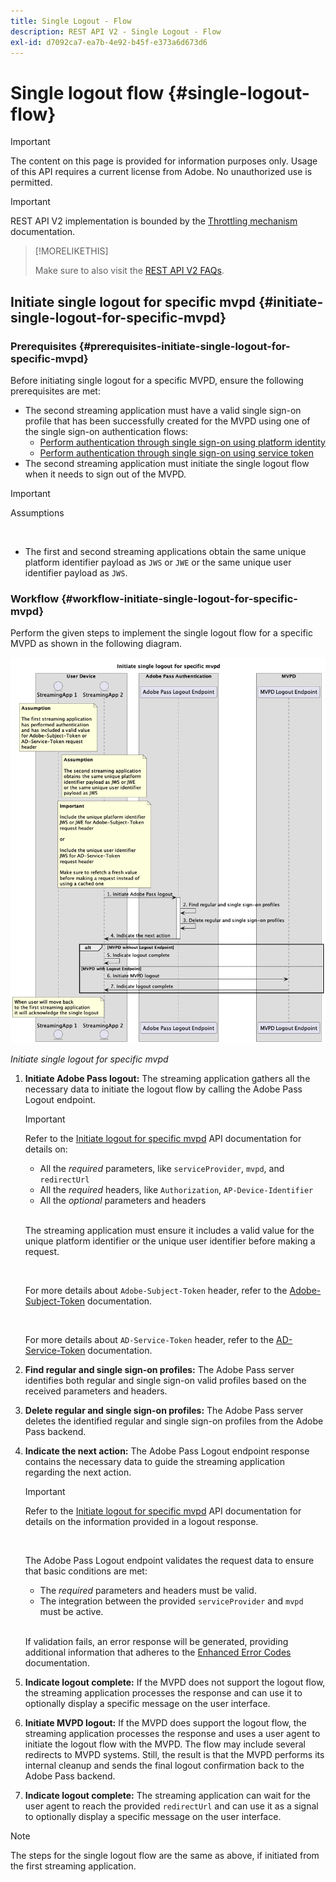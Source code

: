 ```yaml
---
title: Single Logout - Flow
description: REST API V2 - Single Logout - Flow
exl-id: d7092ca7-ea7b-4e92-b45f-e373a6d673d6
---
```

# Single logout flow {#single-logout-flow}

>[!IMPORTANT]
>
> The content on this page is provided for information purposes only. Usage of this API requires a current license from Adobe. No unauthorized use is permitted.

>[!IMPORTANT]
>
> REST API V2 implementation is bounded by the [Throttling mechanism](/help/authentication/integration-guide-programmers/throttling-mechanism.md) documentation.

>[!MORELIKETHIS]
>
> Make sure to also visit the [REST API V2 FAQs](/help/authentication/integration-guide-programmers/rest-apis/rest-api-v2/rest-api-v2-faqs.md#authentication-phase-faqs-general).

## Initiate single logout for specific mvpd {#initiate-single-logout-for-specific-mvpd}

### Prerequisites {#prerequisites-initiate-single-logout-for-specific-mvpd}

Before initiating single logout for a specific MVPD, ensure the following prerequisites are met:

* The second streaming application must have a valid single sign-on profile that has been successfully created for the MVPD using one of the single sign-on authentication flows:
    * [Perform authentication through single sign-on using platform identity](rest-api-v2-single-sign-on-platform-identity-flows.md)
    * [Perform authentication through single sign-on using service token](rest-api-v2-single-sign-on-service-token-flows.md)
* The second streaming application must initiate the single logout flow when it needs to sign out of the MVPD.

>[!IMPORTANT]
> 
> Assumptions
>
> <br/>
> 
> * The first and second streaming applications obtain the same unique platform identifier payload as `JWS` or `JWE` or the same unique user identifier payload as `JWS`.

### Workflow {#workflow-initiate-single-logout-for-specific-mvpd}

Perform the given steps to implement the single logout flow for a specific MVPD as shown in the following diagram.

![Initiate single logout for specific mvpd](../../../../../assets/rest-api-v2/flows/single-sign-on-access-flows/rest-api-v2-initiate-single-logout-for-specific-mvpd-flow.png)

*Initiate single logout for specific mvpd*

1. **Initiate Adobe Pass logout:** The streaming application gathers all the necessary data to initiate the logout flow by calling the Adobe Pass Logout endpoint.

   >[!IMPORTANT]
   >
   > Refer to the [Initiate logout for specific mvpd](../../apis/logout-apis/rest-api-v2-logout-apis-initiate-logout-for-specific-mvpd.md) API documentation for details on:
   >
   > * All the _required_ parameters, like `serviceProvider`, `mvpd`, and `redirectUrl`
   > * All the _required_ headers, like `Authorization`, `AP-Device-Identifier`
   > * All the _optional_ parameters and headers
   >
   > <br/>
   >
   > The streaming application must ensure it includes a valid value for the unique platform identifier or the unique user identifier before making a request.
   >
   > <br/>
   > 
   > For more details about `Adobe-Subject-Token` header, refer to the [Adobe-Subject-Token](../../appendix/headers/rest-api-v2-appendix-headers-adobe-subject-token.md) documentation.
   > 
   > <br/> 
   > 
   > For more details about `AD-Service-Token` header, refer to the [AD-Service-Token](../../appendix/headers/rest-api-v2-appendix-headers-ad-service-token.md) documentation.

1. **Find regular and single sign-on profiles:** The Adobe Pass server identifies both regular and single sign-on valid profiles based on the received parameters and headers.

1. **Delete regular and single sign-on profiles:** The Adobe Pass server deletes the identified regular and single sign-on profiles from the Adobe Pass backend.

1. **Indicate the next action:** The Adobe Pass Logout endpoint response contains the necessary data to guide the streaming application regarding the next action.

   >[!IMPORTANT]
   >
   > Refer to the [Initiate logout for specific mvpd](../../apis/logout-apis/rest-api-v2-logout-apis-initiate-logout-for-specific-mvpd.md) API documentation for details on the information provided in a logout response.
   > 
   > <br/>
   > 
   > The Adobe Pass Logout endpoint validates the request data to ensure that basic conditions are met:
   >
   > * The _required_ parameters and headers must be valid.
   > * The integration between the provided `serviceProvider` and `mvpd` must be active.
   >
   > <br/>
   > 
   > If validation fails, an error response will be generated, providing additional information that adheres to the [Enhanced Error Codes](../../../../features-standard/error-reporting/enhanced-error-codes.md) documentation.

1. **Indicate logout complete:** If the MVPD does not support the logout flow, the streaming application processes the response and can use it to optionally display a specific message on the user interface.

1. **Initiate MVPD logout:** If the MVPD does support the logout flow, the streaming application processes the response and uses a user agent to initiate the logout flow with the MVPD. The flow may include several redirects to MVPD systems. Still, the result is that the MVPD performs its internal cleanup and sends the final logout confirmation back to the Adobe Pass backend.

1. **Indicate logout complete:** The streaming application can wait for the user agent to reach the provided `redirectUrl` and can use it as a signal to optionally display a specific message on the user interface.

>[!NOTE]
>
> The steps for the single logout flow are the same as above, if initiated from the first streaming application.
